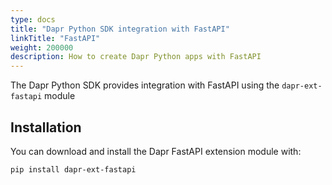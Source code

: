 ```yaml
---
type: docs
title: "Dapr Python SDK integration with FastAPI"
linkTitle: "FastAPI"
weight: 200000
description: How to create Dapr Python apps with FastAPI
---
```


The Dapr Python SDK provides integration with FastAPI using the `dapr-ext-fastapi` module

## Installation

You can download and install the Dapr FastAPI extension module with:

```bash
pip install dapr-ext-fastapi
```